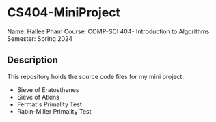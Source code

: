 # CS404-MiniProject
Name: Hallee Pham
Course: COMP-SCI 404- Introduction to Algorithms
Semester: Spring 2024

## Description
This repository holds the source code files for my mini project:
- Sieve of Eratosthenes
- Sieve of Atkins
- Fermat's Primality Test
- Rabin-Miller Primality Test
